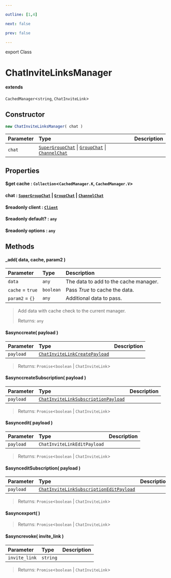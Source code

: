 ```yaml
---

outline: [1,4]

next: false

prev: false

---
```


export Class
# ChatInviteLinksManager
#### extends
 `CachedManager`<`string`, `ChatInviteLink`>

## Constructor
 ```ts
 new ChatInviteLinksManager( chat )
 ```
 
 | Parameter | Type | Description |
| :--- | :--- | :--- |
| `chat` | [`SuperGroupChat`](./SuperGroupChat.md) \| [`GroupChat`](./GroupChat.md) \| [`ChannelChat`](./ChannelChat.md) | |

## Properties

#### $get cache : `Collection`<`CachedManager.K`, `CachedManager.V`>

#### chat : [`SuperGroupChat`](./SuperGroupChat.md) \| [`GroupChat`](./GroupChat.md) \| [`ChannelChat`](./ChannelChat.md)

#### $readonly client : [`Client`](./Client.md)

#### $readonly default? : `any`

#### $readonly options : `any`

## Methods

#### _add( data, cache, param2 )
| Parameter | Type | Description |
| :--- | :--- | :--- |
| `data` | `any` | The data to add to the cache manager. |
| `cache` = `true` | `boolean` | Pass *True* to cache the data. |
| `param2` = `{}` | `any` | Additional data to pass. |
> Add data with cache check to the current manager.
> 
> Returns: `any`

#### $asynccreate( payload )
| Parameter | Type | Description |
| :--- | :--- | :--- |
| `payload` | [`ChatInviteLinkCreatePayload`](../interfaces/ChatInviteLinkCreatePayload.md) | |
> 
> 
> Returns: `Promise`<`boolean` \| `ChatInviteLink`>

#### $asynccreateSubscription( payload )
| Parameter | Type | Description |
| :--- | :--- | :--- |
| `payload` | [`ChatInviteLinkSubscriptionPayload`](../interfaces/ChatInviteLinkSubscriptionPayload.md) | |
> 
> 
> Returns: `Promise`<`boolean` \| `ChatInviteLink`>

#### $asyncedit( payload )
| Parameter | Type | Description |
| :--- | :--- | :--- |
| `payload` | `ChatInviteLinkEditPayload` | |
> 
> 
> Returns: `Promise`<`boolean` \| `ChatInviteLink`>

#### $asynceditSubscription( payload )
| Parameter | Type | Description |
| :--- | :--- | :--- |
| `payload` | [`ChatInviteLinkSubscriptionEditPayload`](../interfaces/ChatInviteLinkSubscriptionEditPayload.md) | |
> 
> 
> Returns: `Promise`<`boolean` \| `ChatInviteLink`>

#### $asyncexport( )

> 
> 
> Returns: `Promise`<`boolean` \| `ChatInviteLink`>

#### $asyncrevoke( invite_link )
| Parameter | Type | Description |
| :--- | :--- | :--- |
| `invite_link` | `string` | |
> 
> 
> Returns: `Promise`<`boolean` \| `ChatInviteLink`>
